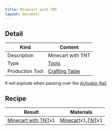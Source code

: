 ```yaml
---
title: Minecart with TNT
layout: document
---
```

## Detail

|Kind|Content|
|---|---|
|Description|Minecart with TNT|
|Type|[Tools](Tools)|
|Production Tool|[Crafting Table](Crafting_Table)|

It will explode when passing over the [Activator Rail](Activator_Rail).

## Recipe

|Result|Materials|
|---|---|
|[Minecart with TNT](Minecart_with_TNT)x1|[Minecart](Minecart)x1,[TNT](TNT)x1|
